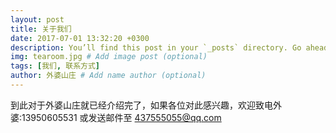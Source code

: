 ```yaml
---
layout: post
title: 关于我们
date: 2017-07-01 13:32:20 +0300
description: You’ll find this post in your `_posts` directory. Go ahead and edit it and re-build the site to see your changes. # Add post description (optional)
img: tearoom.jpg # Add image post (optional)
tags: [我们, 联系方式]
author: 外婆山庄 # Add name author (optional)
---
```

到此对于外婆山庄就已经介绍完了，如果各位对此感兴趣，欢迎致电外婆:13950605531 或发送邮件至 437555055@qq.com 
